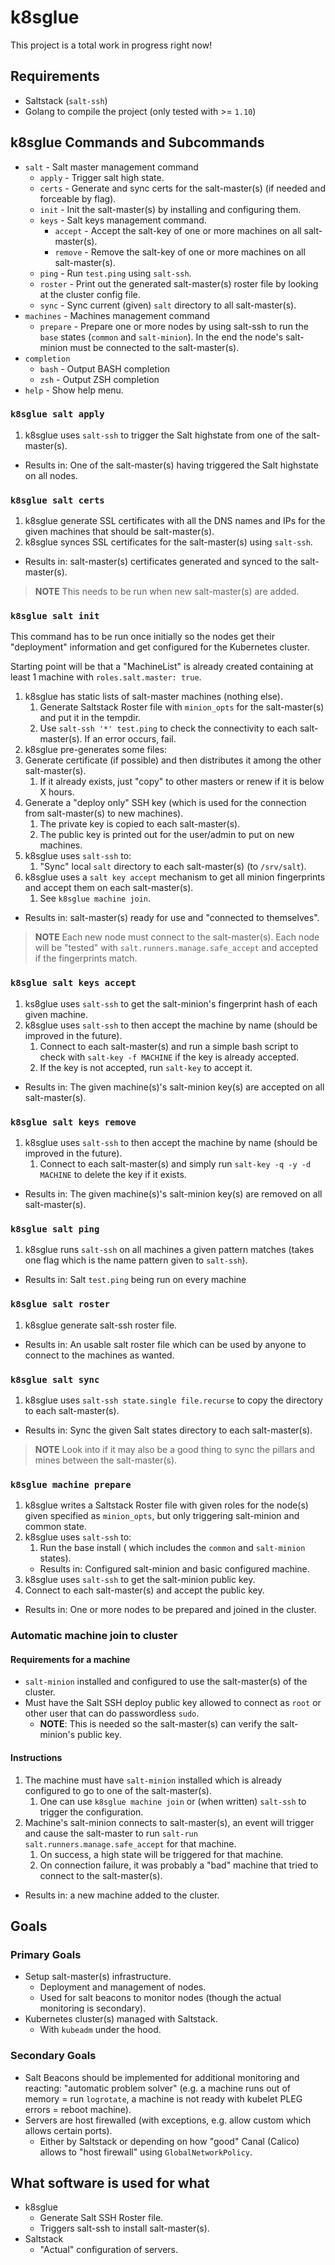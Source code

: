 # k8sglue
This project is a total work in progress right now!

## Requirements

* Saltstack (`salt-ssh`)
* Golang to compile the project (only tested with >= `1.10`)

## k8sglue Commands and Subcommands

* `salt` - Salt master management command
    * `apply` - Trigger salt high state.
    * `certs` - Generate and sync certs for the salt-master(s) (if needed and forceable by flag).
    * `init` - Init the salt-master(s) by installing and configuring them.
    * `keys` - Salt keys management command.
        * `accept` - Accept the salt-key of one or more machines on all salt-master(s).
        * `remove` - Remove the salt-key of one or more machines on all salt-master(s).
    * `ping` - Run `test.ping` using `salt-ssh`.
    * `roster` - Print out the generated salt-master(s) roster file by looking at the cluster config file.
    * `sync` - Sync current (given) `salt` directory to all salt-master(s).
* `machines` - Machines management command
    * `prepare` - Prepare one or more nodes by using salt-ssh to run the `base` states (`common` and `salt-minion`). In the end the node's salt-minion must be connected to the salt-master(s).
* `completion`
    * `bash` - Output BASH completion
    * `zsh` - Output ZSH completion
* `help` - Show help menu.

### `k8sglue salt apply`

1. k8sglue uses `salt-ssh` to trigger the Salt highstate from one of the salt-master(s).
* Results in: One of the salt-master(s) having triggered the  Salt highstate on all nodes.

### `k8sglue salt certs`

1. k8sglue generate SSL certificates with all the DNS names and IPs for the given machines that should be salt-master(s).
1. k8sglue synces SSL certificates for the salt-master(s) using `salt-ssh`.
* Results in: salt-master(s) certificates generated and synced to the salt-master(s).

> **NOTE** This needs to be run when new salt-master(s) are added.

### `k8sglue salt init`

This command has to be run once initially so the nodes get their "deployment" information and get configured for the Kubernetes cluster.

Starting point will be that a "MachineList" is already created containing at least 1 machine with `roles.salt.master: true`.

1. k8sglue has static lists of salt-master machines (nothing else).
    1. Generate Saltstack Roster file with `minion_opts` for the salt-master(s) and put it in the tempdir.
    1. Use `salt-ssh '*' test.ping` to check the connectivity to each salt-master(s). If an error occurs, fail.
1. k8sglue pre-generates some files:
1. Generate certificate (if possible) and then distributes it among the other salt-master(s).
    1. If it already exists, just "copy" to other masters or renew if it is below X hours.
1. Generate a "deploy only" SSH key (which is used for the connection from salt-master(s) to new machines).
    1. The private key is copied to each salt-master(s).
    1. The public key is printed out for the user/admin to put on new machines.
1. k8sglue uses `salt-ssh` to:
    1. "Sync" local `salt` directory to each salt-master(s) (to `/srv/salt`).
1. k8sglue uses a `salt key accept` mechanism to get all minion fingerprints and accept them on each salt-master(s).
    1. See `k8sglue machine join`.
* Results in: salt-master(s) ready for use and "connected to themselves".

> **NOTE** Each new node must connect to the salt-master(s).
> Each node will be "tested" with `salt.runners.manage.safe_accept` and accepted if the fingerprints match.

### `k8sglue salt keys accept`

1. ks8glue uses `salt-ssh` to get the salt-minion's fingerprint hash of each given machine.
1. k8sglue uses `salt-ssh` to then accept the machine by name (should be improved in the future).
    1. Connect to each salt-master(s) and run a simple bash script to check with `salt-key -f MACHINE` if the key is already accepted.
    1. If the key is not accepted, run `salt-key` to accept it.
* Results in: The given machine(s)'s salt-minion key(s) are accepted on all salt-master(s).

### `k8sglue salt keys remove`

1. k8sglue uses `salt-ssh` to then accept the machine by name (should be improved in the future).
    1. Connect to each salt-master(s) and simply run `salt-key -q -y -d MACHINE` to delete the key if it exists.
* Results in: The given machine(s)'s salt-minion key(s) are removed on all salt-master(s).

### `k8sglue salt ping`

1. k8sglue runs `salt-ssh` on all machines a given pattern matches (takes one flag which is the name pattern given to `salt-ssh`).
* Results in: Salt `test.ping` being run on every machine

### `k8sglue salt roster`

1. k8sglue generate salt-ssh roster file.
* Results in: An usable salt roster file which can be used by anyone to connect to the machines as wanted.

### `k8sglue salt sync`

1. k8sglue uses `salt-ssh state.single file.recurse` to copy the directory to each salt-master(s).
* Results in: Sync the given Salt states directory to each salt-master(s).

> **NOTE** Look into if it may also be a good thing to sync the pillars and mines between the salt-master(s).

### `k8sglue machine prepare`

1. k8sglue writes a Saltstack Roster file with given roles for the node(s) given specified as `minion_opts`, but only triggering salt-minion and common state.
1. k8sglue uses `salt-ssh` to:
    1. Run the base install ( which includes the `common` and `salt-minion` states).
    * Results in: Configured salt-minion and basic configured machine.
1. k8sglue uses `salt-ssh` to get the salt-minion public key.
1. Connect to each salt-master(s) and accept the public key.
* Results in: One or more nodes to be prepared and joined in the cluster.

### Automatic machine join to cluster

#### Requirements for a machine

* `salt-minion` installed and configured to use the salt-master(s) of the cluster.
* Must have the Salt SSH deploy public key allowed to connect as `root` or other user that can do passwordless `sudo`.
    * **NOTE**: This is needed so the salt-master(s) can verify the salt-minion's public key.

#### Instructions

1. The machine must have `salt-minion` installed which is already configured to go to one of the salt-master(s).
    1. One can use `k8sglue machine join` or (when written) `salt-ssh` to trigger the configuration.
1. Machine's salt-minion connects to salt-master(s), an event will trigger and cause the salt-master to run `salt-run salt.runners.manage.safe_accept` for that machine.
    1. On success, a high state will be triggered for that machine.
    1. On connection failure, it was probably a "bad" machine that tried to connect to the salt-master(s).
* Results in: a new machine added to the cluster.

## Goals
### Primary Goals

* Setup salt-master(s) infrastructure.
    * Deployment and management of nodes.
    * Used for salt beacons to monitor nodes (though the actual monitoring is secondary).
* Kubernetes cluster(s) managed with Saltstack.
    * With `kubeadm` under the hood.

### Secondary Goals

* Salt Beacons should be implemented for additional monitoring and reacting: "automatic problem solver" (e.g. a machine runs out of memory = run `logrotate`, a machine is not ready with kubelet PLEG errors = reboot machine).
* Servers are host firewalled (with exceptions, e.g. allow custom which allows certain ports).
    * Either by Saltstack or depending on how "good" Canal (Calico) allows to "host firewall" using `GlobalNetworkPolicy`.

## What software is used for what

* k8sglue
    * Generate Salt SSH Roster file.
    * Triggers salt-ssh to install salt-master(s).
* Saltstack
    * "Actual" configuration of servers.
